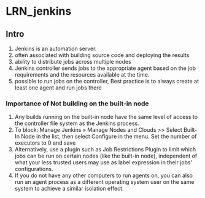 # LRN_jenkins

## Intro
1. Jenkins is an automation server.
2. often associated with building source code and deploying the results
3. ability to distribute jobs across multiple nodes
4. Jenkins controller sends jobs to the appropriate agent based on the job requirements and the resources available at the time.
5. possible to run jobs on the controller, Best practice is to always create at least one agent and run jobs there

### Importance of Not building on the built-in node
1. Any builds running on the built-in node have the same level of access to the controller file system as the Jenkins process.
2. To block: Manage Jenkins » Manage Nodes and Clouds >> Select Built-In Node in the list, then select Configure in the menu. Set the number of executors to 0 and save
3. Alternatively, use a plugin such as Job Restrictions Plugin to limit which jobs can be run on certain nodes (like the built-in node), independent of what your less trusted users may use as label expression in their jobs' configurations.
4. If you do not have any other computers to run agents on, you can also run an agent process as a different operating system user on the same system to achieve a similar isolation effect.